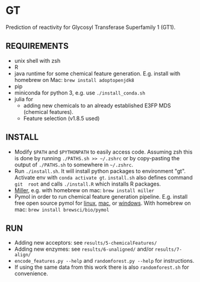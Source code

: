 # GT
Prediction of reactivity for Glycosyl Transferase Superfamily 1 (GT1).

## REQUIREMENTS
- unix shell with zsh
- R
- java runtime for some chemical feature generation.
  E.g. install with homebrew on Mac: `brew install adoptopenjdk8`
- pip
- miniconda for python 3, e.g. use `./install_conda.sh`
- julia for
  - adding new chemicals to an already established E3FP MDS (chemical 
    features).
  - Feature selection (v1.8.5 used)

## INSTALL
- Modify `$PATH` and `$PYTHONPATH` to easily access code. Assuming zsh this is 
  done by running `./PATHS.sh >> ~/.zshrc` or by copy-pasting the output of 
  `./PATHS.sh` to somewhere in `~/.zshrc`.
- Run `./install.sh`. It will install python packages to environment "gt". 
  Activate env with `conda activate gt`. `install.sh` also defines command `git 
  root` and calls `./install.R` which installs R packages.
- [Miller](https://github.com/johnkerl/miller), e.g. with homebrew on mac: 
  `brew install miller`
- Pymol in order to run chemical feature generation pipeline. E.g. install free 
  open source pymol for [linux](https://pymolwiki.org/index.php/Linux_Install), 
  [mac](https://pymolwiki.org/index.php/MAC_Install), or 
  [windows](https://pymolwiki.org/index.php/Windows_Install). With homebrew on 
  mac: `brew install brewsci/bio/pymol`

## RUN
- Adding new acceptors: see `results/5-chemicalFeatures/`
- Adding new enzymes: see `results/6-unaligned/` and/or `results/7-align/`
- `encode_features.py --help` and `randomforest.py --help` for instructions.
- If using the same data from this work there is also `randomforest.sh` for convenience.

